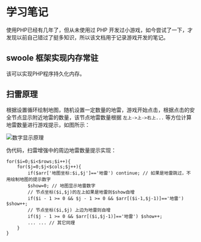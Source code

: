 # 学习笔记 #
使用PHP已经有几年了，但从未使用过 PHP 开发过小游戏，如今尝试了一下，才发现以前自己错过了挺多知识，所以该文档用于记录游戏开发的笔记。

## swoole 框架实现内存常驻 ##
该可以实现PHP程序持久化内存。

## 扫雷原理 ##
根据设置循环绘制地图，随机设置一定数量的地雷，游戏开始点击，根据点击的安全节点显示附近地雷的数量，该节点地雷数量根据 `左上->上->右上...` 等方位计算地雷数量进行游戏提示，如图所示：

![数字显示原理](https://i.imgur.com/UR8mv0T.png)

伪代码，扫雷增强中的周边地雷数量提示实现：

	for($i=0;$i<$rows;$i++){
		for($j=0;$j<$cols;$j++){
			if($arr['地图坐标:$i,$j']=='地雷') continue; // 如果是地雷跳过，不用绘制地图的提示数字
			$show=0; // 地图显示地雷数字
			// 节点坐标($i,$j)的左上如果是地雷则$show自增
			if($i - 1 >= 0 && $j - 1 >= 0 && $arr[($i-1,$j-1)]=='地雷') $show++; 
			// 节点坐标($i,$j) 上边为地雷则自增
			if($j - 1 >= 0 && $arr[($i,$j-1)]=='地雷') $show++; 
			... ... // 其它同理
		}
	}